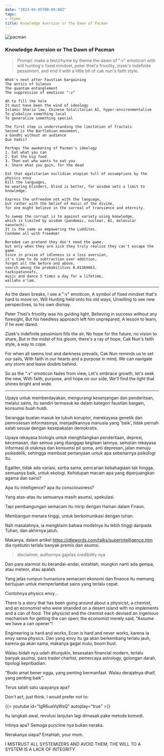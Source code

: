 ```yaml
---
date: "2023-04-05T00:00:00Z"
tags:
- rhyme
title: Knowledge Aversion or The Dawn of Pacman
---
```


![pacman](https://catatankemalasan.files.wordpress.com/2023/07/4324eef5-94c3-40fc-9beb-d3346f0f2ac2.jpg)

### Knowledge Aversion or The Dawn of Pacman

> Prompt: make a text/rhyme by theme the dawn of ":v" emoticon with will hunting's fixed mindset, peter thiel's frivolity, zizek's indefinite pessimism, and end it with a little bit of cak nun's faith style.

```text
What's next after Faustian bargaining
The antics of Silenus
The quantum entanglement
The suppression of emoticon ":v"

Ah to fill the hole
It must have been the wind of ideology
Islamic Sharia law, Chinese totalitarian AI, hyper-environmentalism
To globalize something local
To generalize something special

The first step is understanding the limitation of fractals
Second is the Bartlebian movement, 
a Gandhi without an audience
Quo Vadis?

Perhaps the awakening of Pacman's ideology
1. Eat what you can
2. Eat the big food
3. Then eat who wants to eat you
4. Share what you gain, for the dead

Eat that egalitarian euclidian utopian full of assumptions by the physics envy
Kill the languages, 
be wearing blinders, blind is better, for wisdom sets a limit to knowledge.

Express the unfreedom not with the language, 
but rather with the belief of music of the divine, 
for one might believe in the surreal of transience and eternity.

To sweep the corrupt is to against variety using knowledge, 
which is limited by wisdom (pandemic, nuclear, AI, molecular nanotech). 
It is the same as empowering the Luddites. 
Condemn all with freedom!

Boredom can pretend they don't need the game, 
but only when they are sick they truly realize they can't escape the game. 
Since in praise of idleness is a loss aversion, 
it's time to do subtraction over addition, 
forget all the before and above, 
search among the probabilities 0.01369863, 
tazkiyatunnafs, 
music and dance 5 times a day for a lifetime, 
wallahu a'lam.
```

---

As the dawn breaks, I see a ":v" emoticon,
A symbol of fixed mindset that's hard to move on,
Will Hunting held onto his old ways,
Unwilling to see new perspectives, to his own dismay.

Peter Thiel's frivolity was his guiding light,
Believing in success without any foresight,
But his heedless approach left him unprepared,
A lesson to learn, if he ever dared.

Zizek's indefinite pessimism fills the air,
No hope for the future, no vision to share,
But in the midst of his gloom, there's a ray of hope,
Cak Nun's faith style, a way to cope.

For when all seems lost and darkness prevails,
Cak Nun reminds us to set our sails,
With faith in our hearts and a purpose in mind,
We can navigate any storm and leave doubts behind.

So as the ":v" emoticon fades from view,
Let's embrace growth, let's seek the new,
With faith, purpose, and hope on our side,
We'll find the light that shines bright and wide.

---

Upaya untuk memberdayakan, mengurangi kesenjangan dan penderitaan, melalui sains, itu sendiri termasuk ke dalam kategori faustian bargain, konsumsi buah huldi. 

Serangga buatan masuk ke tubuh koruptor, merekayasa genetik dan pemrosesan informasinya, menjadikannya manusia yang 'baik', tidak pernah salah sesuai dengan kesepakatan demokratis. 

Upaya rekayasa biologis untuk menghilangkan penderitaan, depresi, kecemasan, dan semua yang dianggap kegilaan lainnya, seinstan rekayasa informasi di otaknya dan konsumsi pil soma, anti depresan, jalan menuju psikedelik, sehingga membuat pertanyaan untuk apa sebenarnya psikologi itu. 

Egaliter, tidak ada variasi, serba sama, pencarian kebahagiaan tak hingga, semuanya baik, untuk ekologi. Kehidupan macam apa yang diperjuangkan agama dan sains?

Apa itu intelligence? apa itu consciousness?

Yang atas-atas itu semuanya masih asumsi, spekulasi. 

Tapi pembangungan semacam itu mirip dengan Haman dalam Firaun.

Membangun menara tinggi, untuk berkomunikasi dengan tuhan. 

Nah masalahnya, ia mengklaim bahwa modelnya itu lebih tinggi daripada Tuhan, dan akhirnya jatuh. 

Makanya, dalam artikel https://idlewords.com/talks/superintelligence.htm dia nyebutin terlalu banyak premis dan asumsi. 

> disclaimer, authornya gajelas credibility nya

Dan para alarmist itu berandai-andai, entahlah, mungkin nanti ada gempa, atau meteor, atau apalah. 

Yang jelas rumpun humaniora semacam ekonomi dan finance itu memang bertujuan untuk memperlambat sains yang terlalu cepat. 

Contohnya physics envy...

There is a story that has been going around about a physicist, a chemist, and an economist who were stranded on a desert island with no implements and a can of food. The physicist and the chemist each devised an ingenious mechanism for getting the can open; the economist merely said, "Assume we have a can opener"!

Engineering is hard and works, Econ is hard and never works, karena ia envy sama physics. Dan yang envy itu ga akan berkembang terlalu jauh, karena ga akan sama, makanya gagal mulu, boom bust.

Walau bidah nya udah ditunjukin, kesesatan financial modern, terlalu banyak asumsi, para trader chartist, pemercaya astrology, golongan darah, tipologi kepribadian. 

"Bodo amat bener ngga, yang penting bermanfaat. Walau derajatnya dhaif, yang penting baik".

Terus salah satu upayanya apa?

Don't act, just think. I would prefer not to: 

{{< youtube id="IgR6uaVqWsQ" autoplay="true" >}}

Itu langkah awal, revolusi lanjutan lagi dimasak pake metode komedi.

Intinya apa? Semoga puncline nya bukan neraka. 

Nerakanya siapa? Entahlah, your mom.

I MISTRUST ALL SYSTEMIZERS AND AVOID THEM; THE WILL TO A SYSTEM IS A LACK OF INTEGRITY
